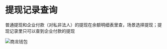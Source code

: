 # 提现记录查询
普通提现和企业付款（对私非法人）的提现在余额明细表里查，场景选择提现；提现记录里只可以查到企业付款的提现  

![商龙钱包](picture\\商龙钱包\\商龙钱包常见热点问题\\15.png=800-)  
